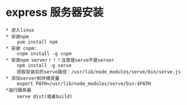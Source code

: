 # express 服务器安装
    * 进入linux 
    * 安装npm
        yum install npm
    * 安装 cnpm: 
        cnpm install -g cnpm
    * 安装npm server！！！注意是serve不是server
        npm install -g serve
        获取安装后的serve路径：/usr/lib/node_modules/serve/bin/serve.js
    * 添加server到环境变量
        export PATH=/usr/lib/node_modules/serve/bin:$PATH
    *运行服务器
        serve dist(或者build)
    